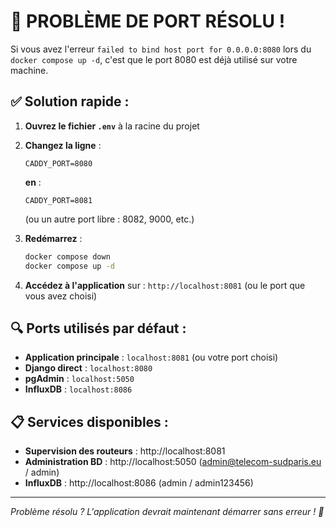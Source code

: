 # 🚨 PROBLÈME DE PORT RÉSOLU !

Si vous avez l'erreur `failed to bind host port for 0.0.0.0:8080` lors du `docker compose up -d`, c'est que le port 8080 est déjà utilisé sur votre machine.

## ✅ Solution rapide :

1. **Ouvrez le fichier `.env`** à la racine du projet
2. **Changez la ligne** :
   ```
   CADDY_PORT=8080
   ```
   **en** :
   ```
   CADDY_PORT=8081
   ```
   (ou un autre port libre : 8082, 9000, etc.)

3. **Redémarrez** :
   ```bash
   docker compose down
   docker compose up -d
   ```

4. **Accédez à l'application** sur : `http://localhost:8081` (ou le port que vous avez choisi)

## 🔍 Ports utilisés par défaut :
- **Application principale** : `localhost:8081` (ou votre port choisi)
- **Django direct** : `localhost:8080` 
- **pgAdmin** : `localhost:5050`
- **InfluxDB** : `localhost:8086`

## 📋 Services disponibles :
- **Supervision des routeurs** : http://localhost:8081
- **Administration BD** : http://localhost:5050 (admin@telecom-sudparis.eu / admin)
- **InfluxDB** : http://localhost:8086 (admin / admin123456)

---
*Problème résolu ? L'application devrait maintenant démarrer sans erreur ! 🎉*
